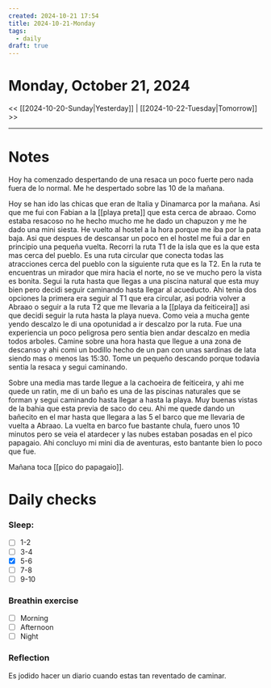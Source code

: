 ```yaml
---
created: 2024-10-21 17:54
title: 2024-10-21-Monday
tags:
  - daily
draft: true
---
```

# Monday, October 21, 2024

<< [[2024-10-20-Sunday|Yesterday]] | [[2024-10-22-Tuesday|Tomorrow]] >>

---
# Notes

Hoy ha comenzado despertando de una resaca un poco fuerte pero nada fuera de lo normal. Me he despertado sobre las 10 de la mañana. 

Hoy se han ido las chicas que eran de Italia y Dinamarca por la mañana. Asi que me fui con Fabian a la [[playa preta]] que esta cerca de abraao. Como estaba resacoso no he hecho mucho me he dado un chapuzon y me he dado una mini siesta. He vuelto al hostel a la hora porque me iba por la pata baja. Asi que despues de descansar un poco en el hostel me fui a dar en principio una pequeña vuelta. Recorri la ruta T1 de la isla que es la que esta mas cerca del pueblo. Es una ruta circular que conecta todas las atracciones cerca del pueblo con la siguiente ruta que es la T2. En la ruta te encuentras un mirador que mira hacia el norte, no se ve mucho pero la vista es bonita. Segui la ruta hasta que llegas a una piscina natural que esta muy bien pero decidi seguir caminando hasta llegar al acueducto. Ahi tenia dos opciones la primera era seguir al T1 que era circular, asi  podria volver a Abraao o seguir a la ruta T2 que me llevaria a la [[playa da feiticeira]] asi que decidi seguir la ruta hasta la playa nueva. Como veia a mucha gente yendo descalzo le di una opotunidad a ir descalzo por la ruta. Fue una experiencia un poco peligrosa pero sentia bien andar descalzo en media todos arboles. Camine sobre una hora hasta que llegue a una zona de descanso y ahi comi un bodillo hecho de un pan con unas sardinas de lata siendo mas o menos las 15:30. Tome un pequeño descando porque todavia sentia la resaca y segui caminando. 

Sobre una media mas tarde llegue a la cachoeira de feiticeira, y ahi me quede un ratin, me di un baño es una de las piscinas naturales que se forman y segui caminando hasta llegar a hasta la playa. Muy buenas vistas de la bahia que esta previa de saco do ceu. Ahi me quede dando un bañecito en el mar hasta que llegara a las 5 el barco que me llevaria de vuelta a Abraao. La vuelta en barco fue bastante chula, fuero unos 10 minutos pero se veia el atardecer y las nubes estaban posadas en el pico papagaio. Ahi concluyo mi mini dia de aventuras, esto bantante bien lo poco que fue.

Mañana toca [[pico do papagaio]].
# Daily checks
### Sleep:
- [ ] 1-2
- [ ] 3-4
- [x] 5-6
- [ ] 7-8
- [ ] 9-10
### Breathin exercise
- [ ] Morning
- [ ] Afternoon
- [ ] Night
### Reflection
Es jodido hacer un diario cuando estas tan reventado de caminar.